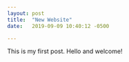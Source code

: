 ```yaml
---
layout: post
title:  "New Website"
date:   2019-09-09 10:40:12 -0500

---
```


This is my first post. Hello and welcome!
